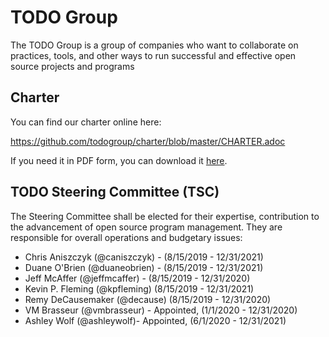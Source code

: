 # TODO Group 

The TODO Group is a group of companies who want to collaborate on practices, tools, and other ways to run successful and effective open source projects and programs

## Charter

You can find our charter online here:

https://github.com/todogroup/charter/blob/master/CHARTER.adoc

If you need it in PDF form, you can download it [here](https://github.com/todogroup/charter/blob/master/TODO%20Charter%20and%20Agreement%20v1.0.pdf).

## TODO Steering Committee (TSC)

The Steering Committee shall be elected for their expertise, contribution to the advancement of open source program management. They are responsible for overall operations and budgetary issues:

* Chris Aniszczyk (@caniszczyk) - (8/15/2019 -  12/31/2021)
* Duane O'Brien (@duaneobrien) - (8/15/2019 - 12/31/2021)
* Jeff McAffer (@jeffmcaffer) - (8/15/2019 - 12/31/2020)
* Kevin P. Fleming (@kpfleming) (8/15/2019 - 12/31/2021)
* Remy DeCausemaker (@decause) (8/15/2019 - 12/31/2020)
* VM Brasseur (@vmbrasseur) - Appointed, (1/1/2020 - 12/31/2020)
* Ashley Wolf (@ashleywolf)- Appointed, (6/1/2020 - 12/31/2021)
